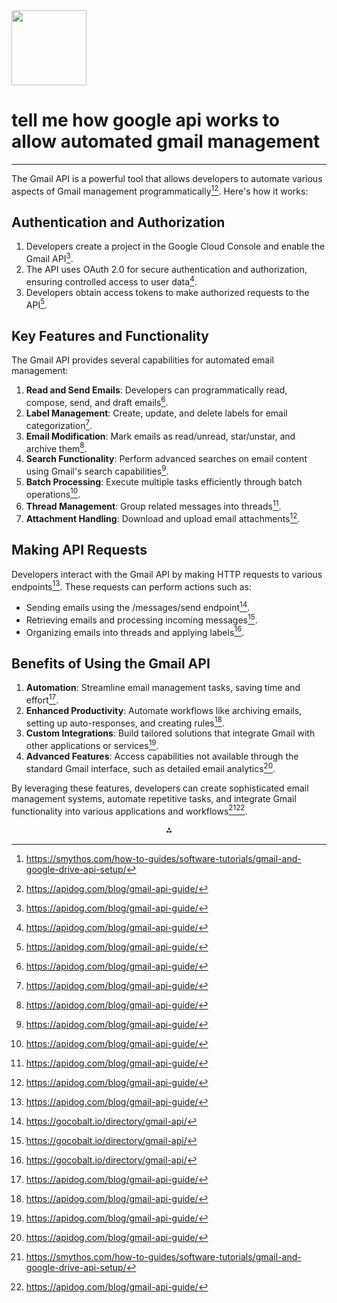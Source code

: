 <img src="https://r2cdn.perplexity.ai/pplx-full-logo-primary-dark%402x.png" class="logo" width="120"/>

# tell me how google api works to allow automated gmail management

---
The Gmail API is a powerful tool that allows developers to automate various aspects of Gmail management programmatically[^1][^4]. Here's how it works:

## Authentication and Authorization

1. Developers create a project in the Google Cloud Console and enable the Gmail API[^4].
2. The API uses OAuth 2.0 for secure authentication and authorization, ensuring controlled access to user data[^4].
3. Developers obtain access tokens to make authorized requests to the API[^4].

## Key Features and Functionality

The Gmail API provides several capabilities for automated email management:

1. **Read and Send Emails**: Developers can programmatically read, compose, send, and draft emails[^4].
2. **Label Management**: Create, update, and delete labels for email categorization[^4].
3. **Email Modification**: Mark emails as read/unread, star/unstar, and archive them[^4].
4. **Search Functionality**: Perform advanced searches on email content using Gmail's search capabilities[^4].
5. **Batch Processing**: Execute multiple tasks efficiently through batch operations[^4].
6. **Thread Management**: Group related messages into threads[^4].
7. **Attachment Handling**: Download and upload email attachments[^4].

## Making API Requests

Developers interact with the Gmail API by making HTTP requests to various endpoints[^4]. These requests can perform actions such as:

- Sending emails using the /messages/send endpoint[^2].
- Retrieving emails and processing incoming messages[^2].
- Organizing emails into threads and applying labels[^2].


## Benefits of Using the Gmail API

1. **Automation**: Streamline email management tasks, saving time and effort[^4].
2. **Enhanced Productivity**: Automate workflows like archiving emails, setting up auto-responses, and creating rules[^4].
3. **Custom Integrations**: Build tailored solutions that integrate Gmail with other applications or services[^4].
4. **Advanced Features**: Access capabilities not available through the standard Gmail interface, such as detailed email analytics[^4].

By leveraging these features, developers can create sophisticated email management systems, automate repetitive tasks, and integrate Gmail functionality into various applications and workflows[^1][^4].

<div style="text-align: center">⁂</div>

[^1]: https://smythos.com/how-to-guides/software-tutorials/gmail-and-google-drive-api-setup/

[^2]: https://gocobalt.io/directory/gmail-api/

[^3]: https://developers.google.com/gmail/api/auth/scopes

[^4]: https://apidog.com/blog/gmail-api-guide/

[^5]: https://dev.to/saniadsouza/automate-emails-using-google-api-1hk2

[^6]: https://www.googlecloudcommunity.com/gc/Cloud-Hub/How-to-grant-gmail-access-to-a-service-account/m-p/614316

[^7]: https://mailtrap.io/blog/send-emails-with-gmail-api/

[^8]: https://www.reddit.com/r/googlecloud/comments/tcefqb/the_gmail_api_experience/

[^9]: https://www.unipile.com/gmail-api-send-email-a-comprehensive-guide-for-developers/

[^10]: https://mailmeteor.com/blog/gmail-api

[^11]: https://workspace.google.com/blog/product-announcements/new-ways-to-manage-delegate-settings-using-the-gmail-api

